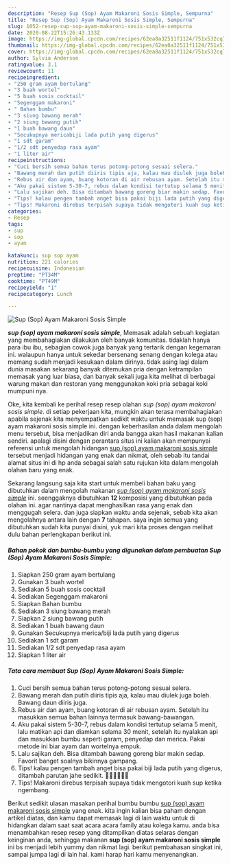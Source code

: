 ```yaml
---
description: "Resep Sup (Sop) Ayam Makaroni Sosis Simple, Sempurna"
title: "Resep Sup (Sop) Ayam Makaroni Sosis Simple, Sempurna"
slug: 1052-resep-sup-sop-ayam-makaroni-sosis-simple-sempurna
date: 2020-08-22T15:26:43.133Z
image: https://img-global.cpcdn.com/recipes/62ea8a32511f1124/751x532cq70/sup-sop-ayam-makaroni-sosis-simple-foto-resep-utama.jpg
thumbnail: https://img-global.cpcdn.com/recipes/62ea8a32511f1124/751x532cq70/sup-sop-ayam-makaroni-sosis-simple-foto-resep-utama.jpg
cover: https://img-global.cpcdn.com/recipes/62ea8a32511f1124/751x532cq70/sup-sop-ayam-makaroni-sosis-simple-foto-resep-utama.jpg
author: Sylvia Anderson
ratingvalue: 3.1
reviewcount: 11
recipeingredient:
- "250 gram ayam bertulang"
- "3 buah wortel"
- "5 buah sosis cocktail"
- "Segenggam makaroni"
- " Bahan bumbu"
- "3 siung bawang merah"
- "2 siung bawang putih"
- "1 buah bawang daun"
- "Secukupnya mericabiji lada putih yang digerus"
- "1 sdt garam"
- "1/2 sdt penyedap rasa ayam"
- "1 liter air"
recipeinstructions:
- "Cuci bersih semua bahan terus potong-potong sesuai selera."
- "Bawang merah dan putih diiris tipis aja, kalau mau diulek juga boleh. Bawang daun diiris juga."
- "Rebus air dan ayam, buang kotoran di air rebusan ayam. Setelah itu masukkan semua bahan lainnya termasuk bawang-bawangan."
- "Aku pakai sistem 5-30-7, rebus dalam kondisi tertutup selama 5 menit, lalu matikan api dan diamkan selama 30 menit, setelah itu nyalakan api dan masukkan bumbu seperti garam, penyedap dan merica. Pakai metode ini biar ayam dan wortelnya empuk."
- "Lalu sajikan deh. Bisa ditambah bawang goreng biar makin sedap. Favorit banget soalnya bikinnya gampang."
- "Tips! kalau pengen tambah anget bisa pakai biji lada putih yang digerus, ditambah parutan jahe sedikit. 👌🏻👌🏻👌🏻"
- "Tips! Makaroni direbus terpisah supaya tidak mengotori kuah sup ketika ngembang."
categories:
- Resep
tags:
- sup
- sop
- ayam

katakunci: sup sop ayam 
nutrition: 221 calories
recipecuisine: Indonesian
preptime: "PT34M"
cooktime: "PT49M"
recipeyield: "1"
recipecategory: Lunch

---
```



![Sup (Sop) Ayam Makaroni Sosis Simple](https://img-global.cpcdn.com/recipes/62ea8a32511f1124/751x532cq70/sup-sop-ayam-makaroni-sosis-simple-foto-resep-utama.jpg)

<b><i>sup (sop) ayam makaroni sosis simple</i></b>, Memasak adalah sebuah kegiatan yang membahagiakan dilakukan oleh banyak komunitas. tidaklah hanya para ibu ibu, sebagian cowok juga banyak yang tertarik dengan kegemaran ini. walaupun hanya untuk sekedar bersenang senang dengan kolega atau memang sudah menjadi kesukaan dalam dirinya. tidak asing lagi dalam dunia masakan sekarang banyak ditemukan pria dengan ketrampilan memasak yang luar biasa, dan banyak sekali juga kita melihat di berbagai warung makan dan restoran yang menggunakan koki pria sebagai koki mumpuni nya.



Oke, kita kembali ke perihal resep resep olahan <i>sup (sop) ayam makaroni sosis simple</i>. di setiap pekerjaan kita, mungkin akan terasa membahagiakan apabila sejenak kita menyempatkan sedikit waktu untuk memasak sup (sop) ayam makaroni sosis simple ini. dengan keberhasilan anda dalam mengolah menu tersebut, bisa menjadikan diri anda bangga akan hasil makanan kalian sendiri. apalagi disini dengan perantara situs ini kalian akan mempunyai referensi untuk mengolah hidangan <u>sup (sop) ayam makaroni sosis simple</u> tersebut menjadi hidangan yang enak dan nikmat, oleh sebab itu tandai alamat situs ini di hp anda sebagai salah satu rujukan kita dalam mengolah olahan baru yang enak.


Sekarang langsung saja kita start untuk membeli bahan baku yang dibutuhkan dalam mengolah makanan <u><i>sup (sop) ayam makaroni sosis simple</i></u> ini. seenggaknya dibutuhkan <b>12</b> komposisi yang dibutuhkan pada olahan ini. agar nantinya dapat menghasilkan rasa yang enak dan menggugah selera. dan juga siapkan waktu anda sejenak, sebab kita akan mengolahnya antara lain dengan <b>7</b> tahapan. saya ingin semua yang dibutuhkan sudah kita punyai disini, yuk mari kita proses dengan melihat dulu bahan perlengkapan berikut ini.

<!--inarticleads1-->

##### Bahan pokok dan bumbu-bumbu yang digunakan dalam pembuatan Sup (Sop) Ayam Makaroni Sosis Simple:

1. Siapkan 250 gram ayam bertulang
1. Gunakan 3 buah wortel
1. Sediakan 5 buah sosis cocktail
1. Sediakan Segenggam makaroni
1. Siapkan  Bahan bumbu
1. Sediakan 3 siung bawang merah
1. Siapkan 2 siung bawang putih
1. Sediakan 1 buah bawang daun
1. Gunakan Secukupnya merica/biji lada putih yang digerus
1. Sediakan 1 sdt garam
1. Sediakan 1/2 sdt penyedap rasa ayam
1. Siapkan 1 liter air




<!--inarticleads2-->

##### Tata cara membuat Sup (Sop) Ayam Makaroni Sosis Simple:

1. Cuci bersih semua bahan terus potong-potong sesuai selera.
1. Bawang merah dan putih diiris tipis aja, kalau mau diulek juga boleh. Bawang daun diiris juga.
1. Rebus air dan ayam, buang kotoran di air rebusan ayam. Setelah itu masukkan semua bahan lainnya termasuk bawang-bawangan.
1. Aku pakai sistem 5-30-7, rebus dalam kondisi tertutup selama 5 menit, lalu matikan api dan diamkan selama 30 menit, setelah itu nyalakan api dan masukkan bumbu seperti garam, penyedap dan merica. Pakai metode ini biar ayam dan wortelnya empuk.
1. Lalu sajikan deh. Bisa ditambah bawang goreng biar makin sedap. Favorit banget soalnya bikinnya gampang.
1. Tips! kalau pengen tambah anget bisa pakai biji lada putih yang digerus, ditambah parutan jahe sedikit. 👌🏻👌🏻👌🏻
1. Tips! Makaroni direbus terpisah supaya tidak mengotori kuah sup ketika ngembang.




Berikut sedikit ulasan masakan perihal bumbu bumbu <u>sup (sop) ayam makaroni sosis simple</u> yang enak. kita ingin kalian bisa paham dengan artikel diatas, dan kamu dapat memasak lagi di lain waktu untuk di hidangkan dalam saat saat acara acara family atau kolega kamu. anda bisa menambahkan resep resep yang ditampilkan diatas selaras dengan keinginan anda, sehingga makanan <b>sup (sop) ayam makaroni sosis simple</b> ini bs menjadi lebih yummy dan nikmat lagi. berikut pembahasan singkat ini, sampai jumpa lagi di lain hal. kami harap hari kamu menyenangkan.
